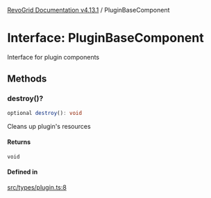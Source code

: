 [RevoGrid Documentation v4.13.1](README.md) / PluginBaseComponent

# Interface: PluginBaseComponent

Interface for plugin components

## Methods

### destroy()?

```ts
optional destroy(): void
```

Cleans up plugin's resources

#### Returns

`void`

#### Defined in

[src/types/plugin.ts:8](https://github.com/revolist/revogrid/blob/4ebc7221c475d12b7f731e54908af9eefb855c73/src/types/plugin.ts#L8)
